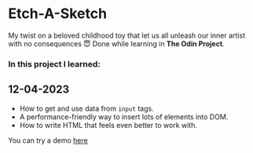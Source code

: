 
# Etch-A-Sketch

My twist on a beloved childhood toy that let us all unleash our inner artist with no consequences 😇
Done while learning in **The Odin Project**.

### In this project I learned:

## 12-04-2023

* How to get and use data from `input` tags.
* A performance-friendly way to insert lots of elements into DOM.
* How to write HTML that feels even better to work with.


You can try a demo [here](https://morveine.github.io/etch-a-sketch/)